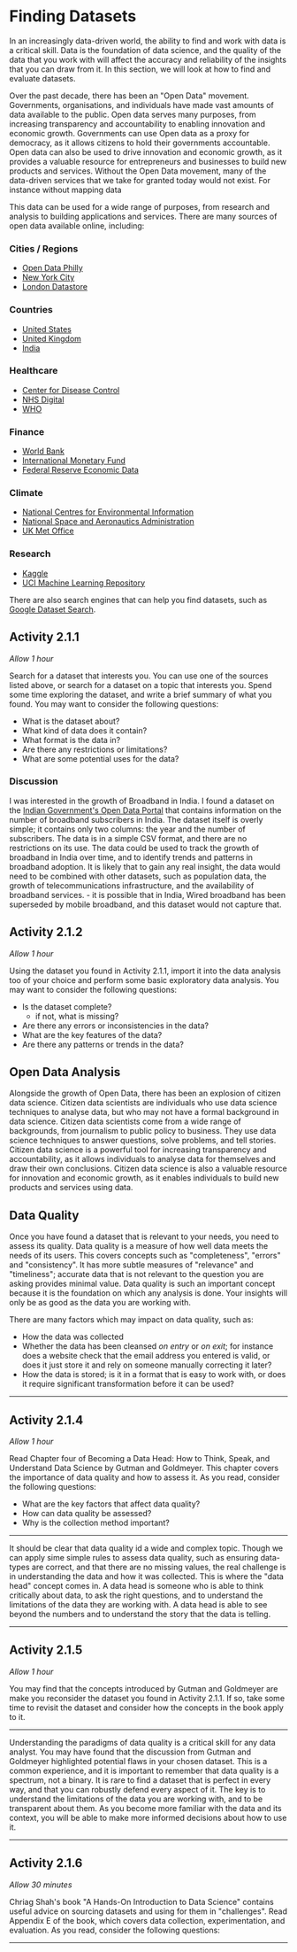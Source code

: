 # Finding Datasets

In an increasingly data-driven world, the ability to find and work with data is
a critical skill. Data is the foundation of data science, and the quality of the
data that you work with will affect the accuracy and reliability of the insights
that you can draw from it. In this section, we will look at how to find and
evaluate datasets.

Over the past decade, there has been an "Open Data" movement. Governments,
organisations, and individuals have made vast amounts of data available to the
public. Open data serves many purposes, from increasing transparency and
accountability to enabling innovation and economic growth. Governments can use
Open data as a proxy for democracy, as it allows citizens to hold their
governments accountable. Open data can also be used to drive innovation and
economic growth, as it provides a valuable resource for entrepreneurs and
businesses to build new products and services. Without the Open Data movement,
many of the data-driven services that we take for granted today would not exist.
For instance without mapping data

This data can be used for a wide range of purposes, from research and analysis
to building applications and services. There are many sources of open data
available online, including:

### Cities / Regions

- [Open Data Philly](https://opendataphilly.org/)
- [New York City](https://opendata.cityofnewyork.us/)
- [London Datastore](https://data.london.gov.uk/)

### Countries

- [United States](https://www.data.gov/)
- [United Kingdom](https://data.gov.uk/)
- [India](https://data.gov.in/)

### Healthcare

- [Center for Disease Control](https://www.cdc.gov/datastatistics/index.html)
- [NHS Digital](https://digital.nhs.uk/data-and-information)
- [WHO](https://www.who.int/data/gho)

### Finance

- [World Bank](https://data.worldbank.org/)
- [International Monetary Fund](https://www.imf.org/en/Data)
- [Federal Reserve Economic Data](https://fred.stlouisfed.org/)

### Climate

- [National Centres for Environmental Information](https://www.ncdc.noaa.gov/data-access)
- [National Space and Aeronautics Administration](https://data.nasa.gov/)
- [UK Met Office](https://www.metoffice.gov.uk/research/climate/climate-monitoring)

### Research

- [Kaggle](https://www.kaggle.com/datasets)
- [UCI Machine Learning Repository](https://archive.ics.uci.edu/ml/index.php)

There are also search engines that can help you find datasets, such as
[Google Dataset Search](https://datasetsearch.research.google.com/).

## Activity 2.1.1

_Allow 1 hour_

Search for a dataset that interests you. You can use one of the sources listed
above, or search for a dataset on a topic that interests you. Spend some time
exploring the dataset, and write a brief summary of what you found. You may want
to consider the following questions:

- What is the dataset about?
- What kind of data does it contain?
- What format is the data in?
- Are there any restrictions or limitations?
- What are some potential uses for the data?

### Discussion

I was interested in the growth of Broadband in India. I found a dataset on the
[Indian Government's Open Data Portal](https://visualize.data.gov.in/?inst=ae965f52-015d-47f6-a6ca-ada4c275970b)
that contains information on the number of broadband subscribers in India. The
dataset itself is overly simple; it contains only two columns: the year and the
number of subscribers. The data is in a simple CSV format, and there are no
restrictions on its use. The data could be used to track the growth of broadband
in India over time, and to identify trends and patterns in broadband adoption.
It is likely that to gain any real insight, the data would need to be combined
with other datasets, such as population data, the growth of telecommunications
infrastructure, and the availability of broadband services. - it is possible
that in India, Wired broadband has been superseded by mobile broadband, and this
dataset would not capture that.

## Activity 2.1.2

_Allow 1 hour_

Using the dataset you found in Activity 2.1.1, import it into the data analysis
too of your choice and perform some basic exploratory data analysis. You may
want to consider the following questions:

- Is the dataset complete?
  - if not, what is missing?
- Are there any errors or inconsistencies in the data?
- What are the key features of the data?
- Are there any patterns or trends in the data?

## Open Data Analysis

Alongside the growth of Open Data, there has been an explosion of citizen data
science. Citizen data scientists are individuals who use data science techniques
to analyse data, but who may not have a formal background in data science.
Citizen data scientists come from a wide range of backgrounds, from journalism
to public policy to business. They use data science techniques to answer
questions, solve problems, and tell stories. Citizen data science is a powerful
tool for increasing transparency and accountability, as it allows individuals to
analyse data for themselves and draw their own conclusions. Citizen data science
is also a valuable resource for innovation and economic growth, as it enables
individuals to build new products and services using data.

## Data Quality

Once you have found a dataset that is relevant to your needs, you need to assess
its quality. Data quality is a measure of how well data meets the needs of its
users. This covers concepts such as "completeness", "errors" and "consistency".
It has more subtle measures of "relevance" and "timeliness"; accurate data that
is not relevant to the question you are asking provides minimal value. Data
quality is such an important concept because it is the foundation on which any
analysis is done. Your insights will only be as good as the data you are working
with.

There are many factors which may impact on data quality, such as:

- How the data was collected
- Whether the data has been cleansed _on entry_ or _on exit_; for instance does
  a website check that the email address you entered is valid, or does it just
  store it and rely on someone manually correcting it later?
- How the data is stored; is it in a format that is easy to work with, or does
  it require significant transformation before it can be used?

---

## Activity 2.1.4

_Allow 1 hour_

Read Chapter four of Becoming a Data Head: How to Think, Speak, and Understand
Data Science by Gutman and Goldmeyer. This chapter covers the importance of data
quality and how to assess it. As you read, consider the following questions:

- What are the key factors that affect data quality?
- How can data quality be assessed?
- Why is the collection method important?

---

It should be clear that data quality id a wide and complex topic. Though we can
apply sime simple rules to assess data quality, such as ensuring data-types are
correct, and that there are no missing values, the real challenge is in
understanding the data and how it was collected. This is where the "data head"
concept comes in. A data head is someone who is able to think critically about
data, to ask the right questions, and to understand the limitations of the data
they are working with. A data head is able to see beyond the numbers and to
understand the story that the data is telling.

---

## Activity 2.1.5

_Allow 1 hour_

You may find that the concepts introduced by Gutman and Goldmeyer are make you
reconsider the dataset you found in Activity 2.1.1. If so, take some time to
revisit the dataset and consider how the concepts in the book apply to it.

---

Understanding the paradigms of data quality is a critical skill for any data
analyst. You may have found that the discussion from Gutman and Goldmeyer
highlighted potential flaws in your chosen dataset. This is a common experience,
and it is important to remember that data quality is a spectrum, not a binary.
It is rare to find a dataset that is perfect in every way, and that you can
robustly defend every aspect of it. The key is to understand the limitations of
the data you are working with, and to be transparent about them. As you become
more familiar with the data and its context, you will be able to make more
informed decisions about how to use it.

---

## Activity 2.1.6

_Allow 30 minutes_

Chriag Shah's book "A Hands-On Introduction to Data Science" contains useful
advice on sourcing datasets and using for them in "challenges". Read Appendix E
of the book, which covers data collection, experimentation, and evaluation. As
you read, consider the following questions:

---
